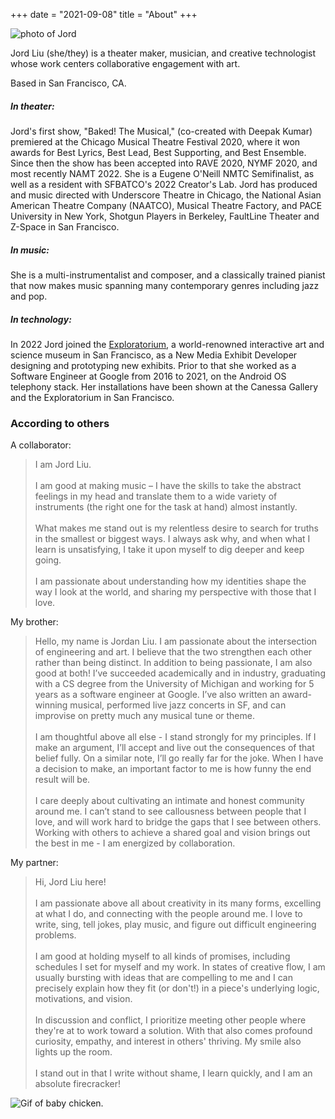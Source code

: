 +++
date = "2021-09-08"
title = "About"
+++

![photo of Jord](/img//prof.jpeg)

Jord Liu (she/they) is a theater maker, musician, and creative technologist whose work centers collaborative engagement with art.

Based in San Francisco, CA.

##### In theater:
Jord's first show, "Baked! The Musical," (co-created with Deepak Kumar) premiered at the Chicago Musical Theatre Festival 2020, where it won awards for Best Lyrics, Best Lead, Best Supporting, and Best Ensemble. Since then the show has been accepted into RAVE 2020, NYMF 2020, and most recently NAMT 2022. She is a Eugene O'Neill NMTC Semifinalist, as well as a resident with SFBATCO's 2022 Creator's Lab. Jord has produced and music directed with Underscore Theatre in Chicago, the National Asian American Theatre Company (NAATCO), Musical Theatre Factory, and PACE University in New York, Shotgun Players in Berkeley, FaultLine Theater and Z-Space in San Francisco.

##### In music:
She is a multi-instrumentalist and composer, and a classically trained pianist that now makes music spanning many contemporary genres including jazz and pop.

##### In technology:
In 2022 Jord joined the <a href="https://www.exploratorium.edu/">Exploratorium</a>, a world-renowned interactive art and science museum in San Francisco, as a New Media Exhibit Developer designing and prototyping new exhibits. Prior to that she worked as a Software Engineer at Google from 2016 to 2021, on the Android OS telephony stack. Her installations have been shown at the Canessa Gallery and the Exploratorium in San Francisco.

### According to others
A collaborator:
>I am Jord Liu. \
\
I am good at making music – I have the skills to take the abstract feelings in my head and translate them to a wide variety of instruments (the right one for the task at hand) almost instantly.\
\
What makes me stand out is my relentless desire to search for truths in the smallest or biggest ways. I always ask why, and when what I learn is unsatisfying, I take it upon myself to dig deeper and keep going.\
\
I am passionate about understanding how my identities shape the way I look at the world, and sharing my perspective with those that I love.

My brother:
>Hello, my name is Jordan Liu. I am passionate about the intersection of engineering and art. I believe that the two strengthen each other rather than being distinct. In addition to being passionate, I am also good at both! I’ve succeeded academically and in industry, graduating with a CS degree from the University of Michigan and working for 5 years as a software engineer at Google. I’ve also written an award-winning musical, performed live jazz concerts in SF, and can improvise on pretty much any musical tune or theme.\
\
I am thoughtful above all else - I stand strongly for my principles. If I make an argument, I’ll accept and live out the consequences of that belief fully. On a similar note, I’ll go really far for the joke. When I have a decision to make, an important factor to me is how funny the end result will be.\
\
I care deeply about cultivating an intimate and honest community around me. I can’t stand to see callousness between people that I love, and will work hard to bridge the gaps that I see between others. Working with others to achieve a shared goal and vision brings out the best in me - I am energized by collaboration.

My partner:
>Hi, Jord Liu here!\
\
I am passionate above all about creativity in its many forms, excelling at what I do, and connecting with the people around me. I love to write, sing, tell jokes, play music, and figure out difficult engineering problems.\
\
I am good at holding myself to all kinds of promises, including schedules I set for myself and my work. In states of creative flow, I am usually bursting with ideas that are compelling to me and I can precisely explain how they fit (or don't!) in a piece's underlying logic, motivations, and vision.\
\
In discussion and conflict, I prioritize meeting other people where they're at to work toward a solution. With that also comes profound curiosity, empathy, and interest in others' thriving. My smile also lights up the room.\
\
I stand out in that I write without shame, I learn quickly, and I am an absolute firecracker!

![Gif of baby chicken.](/img/portfolio/chick.gif)
